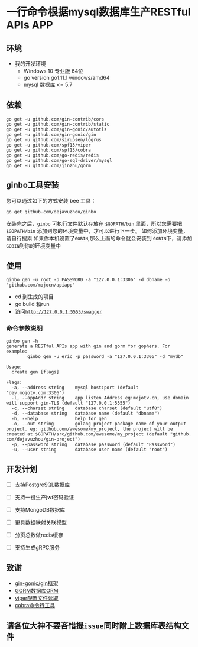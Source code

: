 # 一行命令根据mysql数据库生产RESTful APIs APP
## 环境
- 我的开发环境
    - Windows 10 专业版 64位
    - go version go1.11.1 windows/amd64
    - mysql 数据库 <= 5.7

## 依赖
```shell
go get -u github.com/gin-contrib/cors
go get -u github.com/gin-contrib/static
go get -u github.com/gin-gonic/autotls
go get -u github.com/gin-gonic/gin
go get -u github.com/sirupsen/logrus
go get -u github.com/spf13/viper
go get -u github.com/spf13/cobra
go get -u github.com/go-redis/redis
go get -u github.com/go-sql-driver/mysql
go get -u github.com/jinzhu/gorm
```
    
## ginbo工具安装
您可以通过如下的方式安装 bee 工具：
```shell
go get github.com/dejavuzhou/ginbo
```
安装完之后，`ginbo` 可执行文件默认存放在 `$GOPATH/bin` 里面，所以您需要把 `$GOPATH/bin` 添加到您的环境变量中，才可以进行下一步。
如何添加环境变量，请自行搜索
如果你本机设置了`GOBIN`,那么上面的命令就会安装到 `GOBIN`下，请添加`GOBIN`到你的环境变量中

## 使用
`ginbo gen -u root -p PASSWORD -a "127.0.0.1:3306" -d dbname -o "github.com/mojocn/apiapp"`
- cd 到生成的项目
- go build  和run
- 访问[`http://127.0.0.1:5555/swagger`](http://127.0.0.1:5555/swagger)

### 命令参数说明
```shell
ginbo gen -h
generate a RESTful APIs app with gin and gorm for gophers. For example:
        ginbo gen -u eric -p password -a "127.0.0.1:3306" -d "mydb"

Usage:
  create gen [flags]

Flags:
  -a, --address string    mysql host:port (default "dev.mojotv.com:3306")
  -l, --appAddr string    app listen Address eg:mojotv.cn, use domain will support gin-TLS (default "127.0.0.1:5555")
  -c, --charset string    database charset (default "utf8")
  -d, --database string   database name (default "dbname")
  -h, --help              help for gen
  -o, --out string        golang project package name of your output project. eg: github.com/awesome/my_project, the project will be created at $GOPATH/src/github.com/awesome/my_project (default "github.
com/dejavuzhou/gin-project")
  -p, --password string   database password (default "Password")
  -u, --user string       database user name (default "root")
```

## 开发计划

- [ ] 支持PostgreSQL数据库
- [ ] 支持一键生产jwt密码验证
- [ ] 支持MongoDB数据库
- [ ] 更具数据映射关联模型
- [ ] 分页总数做redis缓存
- [ ] 支持生成gRPC服务


## 致谢
- [gin-gonic/gin框架](https://github.com/gin-gonic/gin)
- [GORM数据库ORM](http://gorm.io/)
- [viper配置文件读取](https://github.com/spf13/viper)
- [cobra命令行工具](https://github.com/spf13/cobra#getting-started)

## 请各位大神不要吝惜提`issue`同时附上数据库表结构文件